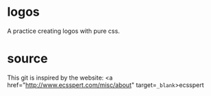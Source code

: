 # logos
A practice creating logos with pure css.

# source
This git is inspired by the website:
<a href="http://www.ecsspert.com/misc/about" target=`_blank`>ecsspert</a>
